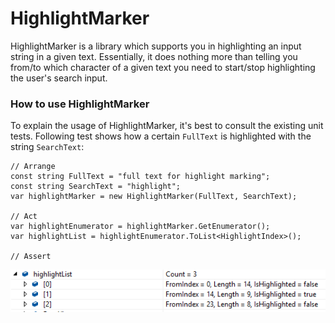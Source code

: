 # HighlightMarker
HighlightMarker is a library which supports you in highlighting an input string in a given text. Essentially, it does nothing more than telling you from/to which character of a given text you need to start/stop highlighting the user's search input.

### How to use HighlightMarker
To explain the usage of HighlightMarker, it's best to consult the existing unit tests. Following test shows how a certain ```FullText``` is highlighted with the string ```SearchText```:

```
// Arrange
const string FullText = "full text for highlight marking";
const string SearchText = "highlight";
var highlightMarker = new HighlightMarker(FullText, SearchText);

// Act
var highlightEnumerator = highlightMarker.GetEnumerator();
var highlightList = highlightEnumerator.ToList<HighlightIndex>();

// Assert
```
![GitHub Logo](/readme/images/highlightlist.png)
